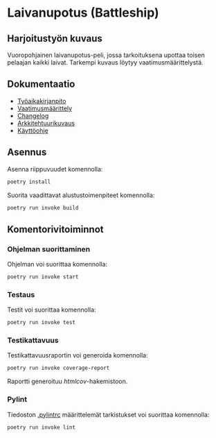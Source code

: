 <h1>Laivanupotus (Battleship)</h1>

## Harjoitustyön kuvaus

Vuoropohjainen laivanupotus-peli, jossa tarkoituksena upottaa toisen pelaajan kaikki laivat. Tarkempi kuvaus löytyy vaatimusmäärittelystä.

## Dokumentaatio

- [Työaikakirjanpito](dokumentaatio/tuntikirjanpito.md)
- [Vaatimusmäärittely](dokumentaatio/vaatimusmaarittely.md)
- [Changelog](dokumentaatio/changelog.md)
- [Arkkitehtuurikuvaus](./dokumentaatio/arkkitehtuuri.md)
- [Käyttöohje](./dokumentaatio/kayttoohje.md)

## Asennus

Asenna riippuvuudet komennolla:

```bash
poetry install
```

Suorita vaadittavat alustustoimenpiteet komennolla:

```bash
poetry run invoke build
```

## Komentorivitoiminnot

### Ohjelman suorittaminen

Ohjelman voi suorittaa komennolla:

```bash
poetry run invoke start
```

### Testaus

Testit voi suorittaa komennolla:

```bash
poetry run invoke test
```

### Testikattavuus

Testikattavuusraportin voi generoida komennolla:

```bash
poetry run invoke coverage-report
```

Raportti generoituu _htmlcov_-hakemistoon.

### Pylint

Tiedoston [.pylintrc](./.pylintrc) määrittelemät tarkistukset voi suorittaa komennolla:

```bash
poetry run invoke lint
```
